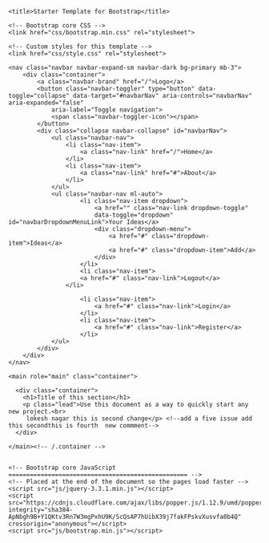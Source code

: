 <!doctype html>
<html lang="en">
  <head>
    <meta charset="utf-8">
    <meta name="viewport" content="width=device-width, initial-scale=1, shrink-to-fit=no">
    <meta name="description" content="">
    <meta name="author" content="">
    <script defer src="https://use.fontawesome.com/releases/v5.0.8/js/fontawesome.js"
     integrity="sha384-7ox8Q2yzO/uWircfojVuCQOZl+ZZBg2D2J5nkpLqzH1HY0C1dHlTKIbpRz/LG23c" crossorigin="anonymous"></script>

    <title>Starter Template for Bootstrap</title>

    <!-- Bootstrap core CSS -->
    <link href="css/bootstrap.min.css" rel="stylesheet">

    <!-- Custom styles for this template -->
    <link href="css/style.css" rel="stylesheet">
  </head>

  <body>

    <nav class="navbar navbar-expand-sm navbar-dark bg-primary mb-3">
        <div class="container">
            <a class="navbar-brand" href="/">Logo</a>
            <button class="navbar-toggler" type="button" data-toggle="collapse" data-target="#navbarNav" aria-controls="navbarNav" aria-expanded="false"
                aria-label="Toggle navigation">
                <span class="navbar-toggler-icon"></span>
            </button>
            <div class="collapse navbar-collapse" id="navbarNav">
                <ul class="navbar-nav">
                    <li class="nav-item">
                        <a class="nav-link" href="/">Home</a>
                    </li>
                    <li class="nav-item">
                        <a class="nav-link" href="#">About</a>
                    </li>
                </ul>
                <ul class="navbar-nav ml-auto">
                        <li class="nav-item dropdown">
                            <a href="" class="nav-link dropdown-toggle"
                            data-toggle="dropdown" id="navbarDropdownMenuLink">Your Ideas</a>
                            <div class="dropdown-menu">
                                <a href="#" class="dropdown-item">Ideas</a>
                                <a href="#" class="dropdown-item">Add</a>
                            </div>
                        </li>
                        <li class="nav-item">
                        <a href="#" class="nav-link">Logout</a>
                    </li>

                        <li class="nav-item">
                            <a href="#" class="nav-link">Login</a>
                        </li>
                        <li class="nav-item">
                            <a href="#" class="nav-link">Register</a>
                        </li>
                </ul>
            </div>
        </div>
    </nav>

    <main role="main" class="container">

      <div class="container">
        <h1>Title of this section</h1>
        <p class="lead">Use this document as a way to quickly start any new project.<br>
         lokesh nagar this is second change</p> <!--add a five issue add this secondthis is fourth  new commment-->
      </div>

    </main><!-- /.container -->


    <!-- Bootstrap core JavaScript
    ================================================== -->
    <!-- Placed at the end of the document so the pages load faster -->
    <script src="js/jquery-3.3.1.min.js"></script>
    <script src="https://cdnjs.cloudflare.com/ajax/libs/popper.js/1.12.9/umd/popper.min.js"
    integrity="sha384-ApNbgh9B+Y1QKtv3Rn7W3mgPxhU9K/ScQsAP7hUibX39j7fakFPskvXusvfa0b4Q" crossorigin="anonymous"></script>
    <script src="js/bootstrap.min.js"></script>
  </body>
</html>
